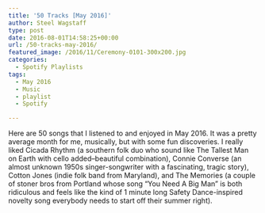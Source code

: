 ```yaml
---
title: '50 Tracks [May 2016]'
author: Steel Wagstaff
type: post
date: 2016-08-01T14:58:25+00:00
url: /50-tracks-may-2016/
featured_image: /2016/11/Ceremony-0101-300x200.jpg
categories:
  - Spotify Playlists
tags:
  - May 2016
  - Music
  - playlist
  - Spotify

---
```

Here are 50 songs that I listened to and enjoyed in May 2016. It was a pretty average month for me, musically, but with some fun discoveries. I really liked Cicada Rhythm (a southern folk duo who sound like The Tallest Man on Earth with cello added&#8211;beautiful combination), Connie Converse (an almost unknown 1950s singer-songwriter with a fascinating, tragic story), Cotton Jones (indie folk band from Maryland), and The Memories (a couple of stoner bros from Portland whose song &#8220;You Need A Big Man&#8221; is both ridiculous and feels like the kind of 1 minute long Safety Dance-inspired novelty song everybody needs to start off their summer right).



&nbsp;
